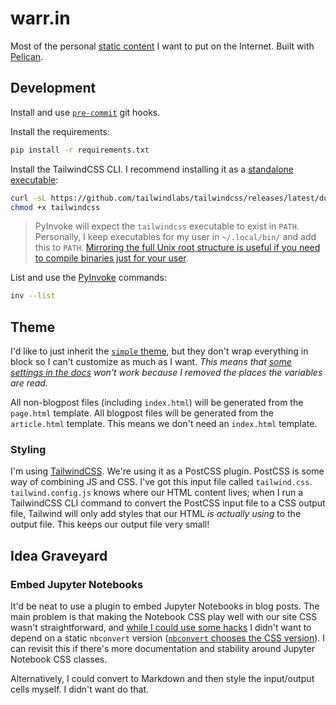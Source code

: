 # warr.in

Most of the personal [static content](https://en.wikipedia.org/wiki/Static_web_page)
I want to put on the Internet. Built with [Pelican](https://getpelican.com/).

## Development

Install and use [`pre-commit`](https://pre-commit.com/) git hooks.

Install the requirements:

```bash
pip install -r requirements.txt
```

Install the TailwindCSS CLI. I recommend installing it as a [standalone executable](https://tailwindcss.com/blog/standalone-cli):

```bash
curl -sL https://github.com/tailwindlabs/tailwindcss/releases/latest/download/tailwindcss-macos-x64 -o tailwindcss
chmod +x tailwindcss
```

> PyInvoke will expect the `tailwindcss` executable to exist in `PATH`. Personally,
> I keep executables for my user in `~/.local/bin/` and add this to `PATH`. [Mirroring
> the full Unix root structure is useful if you need to compile binaries just for
> your user](https://unix.stackexchange.com/a/36874).

List and use the [PyInvoke](https://www.pyinvoke.org/index.html) commands:

```bash
inv --list
```

## Theme

I'd like to just inherit the [`simple` theme](https://github.com/getpelican/pelican/tree/master/pelican/themes/simple),
but they don't wrap everything in block so I can't customize as much as I want.
_This means that [some settings in the docs](https://docs.getpelican.com/en/latest/settings.html)
won't work because I removed the places the variables are read._

All non-blogpost files (including `index.html`) will be generated from the
`page.html` template. All blogpost files will be generated from the `article.html`
template. This means we don't need an `index.html` template.

### Styling

I'm using [TailwindCSS](https://tailwindcss.com/). We're using it as a PostCSS plugin.
PostCSS is some way of combining JS and CSS. I've got this input file called
`tailwind.css`.
`tailwind.config.js` knows where our HTML content lives; when I run a TailwindCSS
CLI command to convert the PostCSS input file to a CSS output file, Tailwind will
only add styles that our HTML _is actually using_ to the output file. This keeps
our output file very small!

## Idea Graveyard

### Embed Jupyter Notebooks

It'd be neat to use a plugin to embed Jupyter Notebooks in blog posts. The main
problem is that making the Notebook CSS play well with our site CSS wasn't straightforward,
and [while I could use some hacks](https://github.com/danielfrg/pelican-jupyter/blob/1e52ce679a4922cc4307f8b6e7e9da8104db27f5/core.py#L118-L119)
I didn't want to depend on a static `nbconvert` version ([`nbconvert` chooses
the CSS version](https://cdn.jupyter.org/notebook/5.4.0/style/style.min.css)).
I can revisit this if there's more documentation and stability around Jupyter
Notebook CSS classes.

Alternatively, I could convert to Markdown and then style the input/output cells
myself. I didn't want do that.
